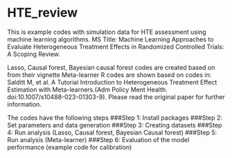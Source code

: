 # HTE_review
This is example codes with simulation data for HTE assessment using machine learning algorithms.
MS Title: Machine Learning Approaches to Evaluate Heterogeneous Treatment Effects in Randomized Controlled Trials: A Scoping Review.

Lasso, Causal forest, Bayesian causal forest codes are created based on from their vignette
Meta-learner R codes are shown based on codes in: Salditt M, et al. A Tutorial Introduction to Heterogeneous Treatment Effect Estimation with Meta-learners.(Adm Policy Ment Health. doi:10.1007/s10488-023-01303-9). Please read the original paper for further information.

The codes have the following steps
###Step 1: Install packages
###Step 2: Set parameters and data generation
###Step 3: Creating datasets
###Step 4: Run analysis (Lasso, Causal forest, Bayesian Causal forest)
###Step 5: Run analysis (Meta-learner)
###Step 6: Evaluation of the model performance (example code for calibration)
